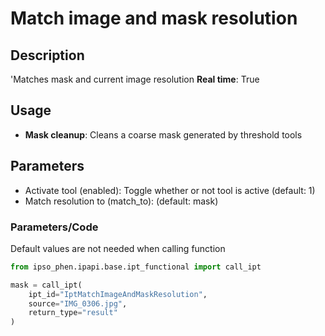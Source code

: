 # Match image and mask resolution

## Description

'Matches mask and current image resolution
**Real time**: True

## Usage

- **Mask cleanup**: Cleans a coarse mask generated by threshold tools

## Parameters

- Activate tool (enabled): Toggle whether or not tool is active (default: 1)
- Match resolution to (match_to):  (default: mask)


### Parameters/Code

Default values are not needed when calling function

```python
from ipso_phen.ipapi.base.ipt_functional import call_ipt

mask = call_ipt(
    ipt_id="IptMatchImageAndMaskResolution",
    source="IMG_0306.jpg",
    return_type="result"
)
```

